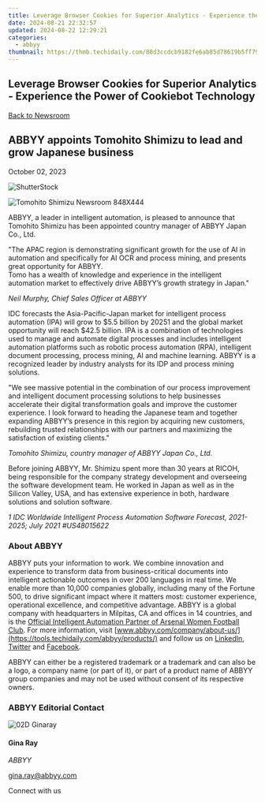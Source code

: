 ```yaml
---
title: Leverage Browser Cookies for Superior Analytics - Experience the Power of Cookiebot Technology
date: 2024-08-21 22:32:57
updated: 2024-08-22 12:29:21
categories:
  - abbyy
thumbnail: https://thmb.techidaily.com/88d3ccdcb9182fe6ab85d78619b5ff79c9f842144c7f0589af82188a3ec75add.jpg
---
```


## Leverage Browser Cookies for Superior Analytics - Experience the Power of Cookiebot Technology

[Back to Newsroom](https://tools.techidaily.com/abbyy/products/)

## ABBYY appoints Tomohito Shimizu to lead and grow Japanese business

October 02, 2023

![ShutterStock](https://content.abbyy.com/-/media/project/abbyy/abbyy/branchtemplates/shutterstock_1272462163_1296-x-729.jpg?h=729&iar=0&w=1296)

![Tomohito Shimizu Newsroom 848X444](https://static1.abbyy.com/abbyycommedia/37844/tomohito-shimizu-newsroom-848x444.jpg) 

ABBYY, a leader in intelligent automation, is pleased to announce that Tomohito Shimizu has been appointed country manager of ABBYY Japan Co., Ltd.

"The APAC region is demonstrating significant growth for the use of AI in automation and specifically for AI OCR and process mining, and presents great opportunity for ABBYY.   
Tomo has a wealth of knowledge and experience in the intelligent automation market to effectively drive ABBYY’s growth strategy in Japan."

_Neil Murphy, Chief Sales Officer at ABBYY_

IDC forecasts the Asia-Pacific-Japan market for intelligent process automation (IPA) will grow to $5.5 billion by 20251 and the global market opportunity will reach $42.5 billion. IPA is a combination of technologies used to manage and automate digital processes and includes intelligent automation platforms such as robotic process automation (RPA), intelligent document processing, process mining, AI and machine learning. ABBYY is a recognized leader by industry analysts for its IDP and process mining solutions.

"We see massive potential in the combination of our process improvement and intelligent document processing solutions to help businesses accelerate their digital transformation goals and improve the customer experience. I look forward to heading the Japanese team and together expanding ABBYY’s presence in this region by acquiring new customers, rebuilding trusted relationships with our partners and maximizing the satisfaction of existing clients."

_Tomohito Shimizu, country manager of ABBYY Japan Co., Ltd._

Before joining ABBYY, Mr. Shimizu spent more than 30 years at RICOH, being responsible for the company strategy development and overseeing the software development team. He worked in Japan as well as in the Silicon Valley, USA, and has extensive experience in both, hardware solutions and solution software.

_1 IDC Worldwide Intelligent Process Automation Software Forecast, 2021-2025; July 2021 #US48015622_

### About ABBYY

ABBYY puts your information to work. We combine innovation and experience to transform data from business-critical documents into intelligent actionable outcomes in over 200 languages in real time. We enable more than 10,000 companies globally, including many of the Fortune 500, to drive significant impact where it matters most: customer experience, operational excellence, and competitive advantage. ABBYY is a global company with headquarters in Milpitas, CA and offices in 14 countries, and is the [Official Intelligent Automation Partner of Arsenal Women Football Club](https://tools.techidaily.com/abbyy/products/). For more information, visit [www.abbyy.com/company/about-us/](https://tools.techidaily.com/abbyy/products/) and follow us on [LinkedIn](https://www.linkedin.com/company/abbyy), [Twitter](https://twitter.com/ABBYY%5FSoftware) and [Facebook](https://www.facebook.com/ABBYYsoft).

ABBYY can either be a registered trademark or a trademark and can also be a logo, a company name (or part of it), or part of a product name of ABBYY group companies and may not be used without consent of its respective owners.

### ABBYY Editorial Contact

![02D Ginaray](https://static2.abbyy.com/abbyycommedia/23662/02d-ginaray.png)

#### Gina Ray

_ABBYY_

[gina.ray@abbyy.com](https://tools.techidaily.com/abbyy/products/) 

  
Connect with us

<ins class="adsbygoogle"
     style="display:block"
     data-ad-format="autorelaxed"
     data-ad-client="ca-pub-7571918770474297"
     data-ad-slot="1223367746"></ins>



<ins class="adsbygoogle"
     style="display:block"
     data-ad-client="ca-pub-7571918770474297"
     data-ad-slot="8358498916"
     data-ad-format="auto"
     data-full-width-responsive="true"></ins>
